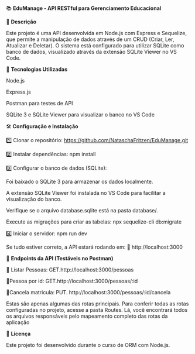 📚 **EduManage - API RESTful para Gerenciamento Educacional**

📌 **Descrição**

Este projeto é uma API desenvolvida em Node.js com Express e Sequelize, que permite a manipulação de dados através de um CRUD (Criar, Ler, Atualizar e Deletar). O sistema está configurado para utilizar SQLite como banco de dados, visualizado através da extensão SQLite Viewer no VS Code.

🚀 **Tecnologias Utilizadas**

Node.js

Express.js

Postman para testes de API

SQLite 3 e SQLite Viewer para visualizar o banco no VS Code

🛠️ **Configuração e Instalação**

1️⃣ Clonar o repositório:
https://github.com/NataschaFritzen/EduManage.git

2️⃣ Instalar dependências:
npm install

3️⃣ Configurar o banco de dados (SQLite):

Foi baixado o SQLite 3 para armazenar os dados localmente.

A extensão SQLite Viewer foi instalada no VS Code para facilitar a visualização do banco.

Verifique se o arquivo database.sqlite está na pasta database/.

Execute as migrações para criar as tabelas: npx sequelize-cli db:migrate

4️⃣ Iniciar o servidor:
npm run dev

Se tudo estiver correto, a API estará rodando em:
🔗 http://localhost:3000

🔗 **Endpoints da API (Testáveis no Postman)**

🔹 Listar Pessoas: GET.http://localhost:3000/pessoas

🔹Pessoa por id: GET.http://localhost:3000/pessoas/:id

🔹Cancela matricula: PUT. http://localhost:3000/pessoas/:id/cancela

Estas são apenas algumas das rotas principais. Para conferir todas as rotas configuradas no projeto, acesse a pasta Routes. Lá, você encontrará todos os arquivos responsáveis pelo mapeamento completo das rotas da aplicação

📄 **Licença**

Este projeto foi desenvolvido durante o curso de ORM com Node.js.



